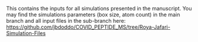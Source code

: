 This contains the inputs for all simulations presented in the manuscript. You may find the simulations parameters (box size, atom count) in the main branch and all input files in the sub-branch here: https://github.com/jbdoddo/COVID_PEPTIDE_MS/tree/Roya-Jafari-Simulation-Files
